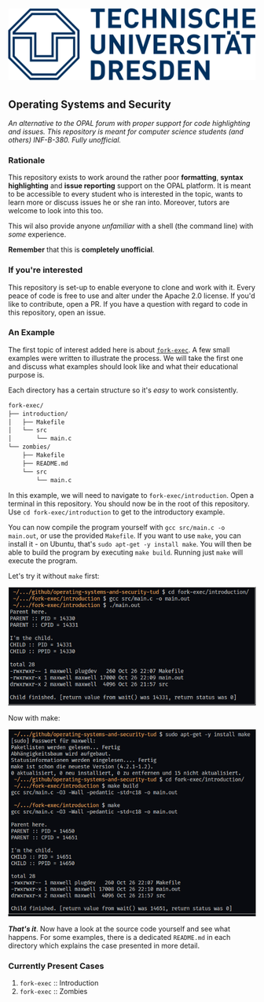 # ![TUD Logo](images/tud_logo.svg)

## Operating Systems and Security

_An alternative to the OPAL forum with proper support for code highlighting and issues. This repository is meant for computer science students (and others) INF-B-380. Fully unofficial._

### Rationale

This repository exists to work around the rather poor **formatting**, **syntax highlighting** and **issue reporting** support on the OPAL platform. It is meant to be accessible to every student who is interested in the topic, wants to learn more or discuss issues he or she ran into. Moreover, tutors are welcome to look into this too.

This wil also provide anyone _unfamiliar_ with a shell (the command line) with _some_ experience.

**Remember** that this is **completely unofficial**.

### If you're interested

This repository is set-up to enable everyone to clone and work with it. Every peace of code is free to use and alter under the Apache 2.0 license. If you'd like to contribute, open a PR. If you have a question with regard to code in this repository, open an issue.

### An Example

The first topic of interest added here is about [`fork-exec`][fork-exec::wikipedia]. A few small examples were written to illustrate the process. We will take the first one and discuss what examples should look like and what their educational purpose is.

Each directory has a certain structure so it's _easy_ to work consistently.

``` Bash
fork-exec/
├── introduction/
│   ├── Makefile
│   └── src
│       └── main.c
└── zombies/
    ├── Makefile
    ├── README.md
    └── src
        └── main.c
```

In this example, we will need to navigate to `fork-exec/introduction`. Open a terminal in this repository. You should now be in the root of this repository. Use `cd fork-exec/introduction` to get to the introductory example.

You can now compile the program yourself with `gcc src/main.c -o main.out`, or use the provided `Makefile`. If you want to use `make`, you can install it - on Ubuntu, that's `sudo apt-get -y install make`. You will then be able to build the program by executing `make build`. Running just `make` will execute the program.

Let's try it without `make` first:

![Introduction without make](images/intro_without_make.png)

Now with make:

![Introcution with make](images/intro_with_make.png)

***That's it***. Now have a look at the source code yourself and see what happens. For some examples, there is a dedicated `README.md` in each directory which explains the case presented in more detail.

[fork-exec::wikipedia]: https://en.wikipedia.org/wiki/Fork%E2%80%93exec

### Currently Present Cases

1. `fork-exec` :: Introduction
2. `fork-exec` :: Zombies
